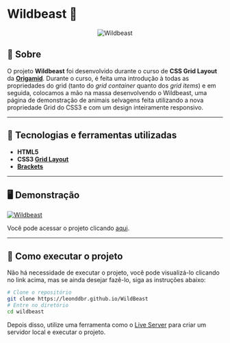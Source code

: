 # Wildbeast 🐺

<p align="center">
<img src="https://i.imgur.com/kdhcGjk.png" alt="Wildbeast" title="Wildbeast">
</p>

## 📖 Sobre

O projeto **Wildbeast** foi desenvolvido durante o curso de **CSS Grid Layout** da **[Origamid](https://www.origamid.com/)**. Durante o curso, é feita uma introdução à todas as propriedades do grid (tanto do _grid container_ quanto dos _grid items_) e em seguida, colocamos a mão na massa desenvolvendo o Wildbeast, uma página de demonstração de animais selvagens feita utilizando a nova propriedade Grid do CSS3 e com um design inteiramente responsivo.

---

## 🚀 Tecnologias e ferramentas utilizadas

- **HTML5**
- **CSS3 [Grid Layout](https://developer.mozilla.org/pt-BR/docs/Web/CSS/CSS_Grid_Layout/Basic_Concepts_of_Grid_Layout)**
- **[Brackets](http://brackets.io/)**

---

## 🖥️ Demonstração

[![Wildbeast](https://i.imgur.com/HvbFC3R.png "Clique para acessar o projeto")](https://leonddbr.github.io/WildBeast/ "Clique para acessar o projeto")

Você pode acessar o projeto clicando [aqui](https://leonddbr.github.io/WildBeast).

---

## 🔧 Como executar o projeto

Não há necessidade de executar o projeto, você pode visualizá-lo clicando no link acima, mas se ainda desejar fazê-lo, siga as instruções abaixo:

```bash
# Clone o repositório
git clone https://leonddbr.github.io/WildBeast
# Entre no diretório
cd wildbeast
```

Depois disso, utilize uma ferramenta como o [Live Server](https://marketplace.visualstudio.com/items?itemName=ritwickdey.LiveServer) para criar um servidor local e executar o projeto.
